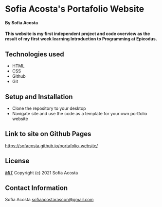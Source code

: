 # Sofia Acosta's Portafolio Website
#### By Sofia Acosta 
#### This website is my first independent project and code overview as the result of my first week learning Introduction to Programming at Epicodus.
## Technologies used
* HTML
* CSS
* Github
* Git
## Setup and Installation 
* Clone the repository to your desktop 
* Navigate site and use the code as a template for your own portfolio website
## Link to site on Github Pages
https://sofacosta.github.io/portafolio-website/
## License
*[MIT](https://choosealicense.com/licenses/mit)* Copyright (c) 2021 Sofia Acosta
## Contact Information
Sofia Acosta sofiaacostarascon@gmail.com

